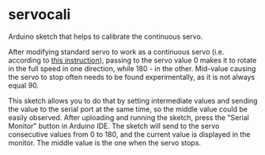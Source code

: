 servocali
=========

Arduino sketch that helps to calibrate the continuous servo.

After modifying standard servo to work as a continuous servo (i.e. according to [this instruction](www.seattlerobotics.org/guide/servohack.html)), passing to the servo value 0 makes it to rotate in the full speed in one direction, while 180 - in the other. Mid-value causing the servo to stop often needs to be found experimentally, as it is not always equal 90.

This sketch allows you to do that by setting intermediate values and sending the value to the serial port at the same time, so the middle value could be easily observed. After uploading and running the sketch, press the "Serial Monitor" button in Arduino IDE. The sketch will send to the servo consecutive values from 0 to 180, and the current value is displayed in the monitor. The middle value is the one when the servo stops.